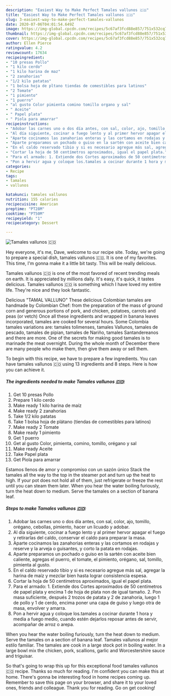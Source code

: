 ```yaml
---
description: "Easiest Way to Make Perfect Tamales vallunos 🇨🇴"
title: "Easiest Way to Make Perfect Tamales vallunos 🇨🇴"
slug: 3-easiest-way-to-make-perfect-tamales-vallunos
date: 2020-07-06T04:01:54.649Z
image: https://img-global.cpcdn.com/recipes/5c67af3fcd88e857/751x532cq70/tamales-vallunos-🇨🇴-foto-principal.jpg
thumbnail: https://img-global.cpcdn.com/recipes/5c67af3fcd88e857/751x532cq70/tamales-vallunos-🇨🇴-foto-principal.jpg
cover: https://img-global.cpcdn.com/recipes/5c67af3fcd88e857/751x532cq70/tamales-vallunos-🇨🇴-foto-principal.jpg
author: Ellen Pierce
ratingvalue: 4.2
reviewcount: 17634
recipeingredient:
- "10 presas Pollo"
- "1 kilo cerdo"
- "1 kilo harina de maz"
- "2 zanahorias"
- "1/2 kilo patatas"
- "1 bolsa hoja de pltano tiendas de comestibles para latinos"
- "2 Tomate"
- "1 pimiento"
- "1 puerro"
- "al gusto Color pimienta comino tomillo organo y sal"
- " Aceite"
- " Papel plata"
- " Piola para amarrar"
recipeinstructions:
- "Adobar las carnes uno o dos día antes, con sal, color, ajo, tomillo, orégano, cebollas, pimiento, hacer un licuado y adobar."
- "Al día siguiente, cocinar a fuego lento y al primer hervor apagar el fuego y retirarlas del caldo, conservar el caldo para preparar la masa."
- "Aparte cocinamos las zanahorias enteras y las cortamos en rodajas y reserve y la arveja o guisantes, y corto la patata en rodajas."
- "Aparte preparamos un pochado o guiso en la sartén con aceite bien caliente, agregas el puerro, el tomate, el pimiento, orégano, sal, tomillo, pimienta al gusto."
- "En el caldo reservado tibio y si es necesario agregue más sal, agregar la harina de maíz y mezclar bien hasta lograr consistencia espesa."
- "Cortar la hoja de 50 centímetros aproximados, igual el papel plata."
- "Para el armado: 1. Extiende dos Cortes aproximados de 50 centímetros de papel plata y encima 1 de hoja de plata non de igual tamaño. 2. Pon masa suficiente, después 2 trozos de patata y 2 de zanahoria, luego 1 de pollo y 1 de cerdo, encima poner una capa de guiso y luego otra de masa, envolver y amarra."
- "Pon a hervir agua y coloque los.tamales a cocinar durante 1 hora y media a fuego medio, cuando estén dejarlos reposar antes de servir, acompañar de arroz o arepa."
categories:
- Recipe
tags:
- tamales
- vallunos

katakunci: tamales vallunos 
nutrition: 155 calories
recipecuisine: American
preptime: "PT28M"
cooktime: "PT50M"
recipeyield: "1"
recipecategory: Dessert

---
```



![Tamales vallunos 🇨🇴](https://img-global.cpcdn.com/recipes/5c67af3fcd88e857/751x532cq70/tamales-vallunos-🇨🇴-foto-principal.jpg)

Hey everyone, it's me, Dave, welcome to our recipe site. Today, we're going to prepare a special dish, tamales vallunos 🇨🇴. It is one of my favorites. This time, I'm gonna make it a little bit tasty. This will be really delicious.

Tamales vallunos 🇨🇴 is one of the most favored of recent trending meals on earth. It is appreciated by millions daily. It's easy, it's quick, it tastes delicious. Tamales vallunos 🇨🇴 is something which I have loved my entire life. They're nice and they look fantastic.

Delicious &#34;TAMAL VALLUNO&#34; These delicious Colombian tamales are handmade by Colombian Chef: from the preparation of the mass of ground corn and generous portions of pork, and chicken, potatoes, carrots and peas (or vetch) Once all these ingredients and wrapped in banana leaves incorporated, tamales are cooked for several hours. Some Colombia tamales variations are: tamales tolimenses, tamales Vallunos, tamales de pescado, tamales de pipian, tamales de Nariño, tamales Santandereanos and there are more. One of the secrets for making good tamales is to marinade the meat overnight. During the whole month of December there are many people who make them, then give them away or sell them.


To begin with this recipe, we have to prepare a few ingredients. You can have tamales vallunos 🇨🇴 using 13 ingredients and 8 steps. Here is how you can achieve it.

<!--inarticleads1-->

##### The ingredients needed to make Tamales vallunos 🇨🇴:

1. Get 10 presas Pollo
1. Prepare 1 kilo cerdo
1. Make ready 1 kilo harina de maíz
1. Make ready 2 zanahorias
1. Take 1/2 kilo patatas
1. Take 1 bolsa hoja de plátano (tiendas de comestibles para latinos)
1. Make ready 2 Tomate
1. Make ready 1 pimiento
1. Get 1 puerro
1. Get al gusto Color, pimienta, comino, tomillo, orégano y sal
1. Make ready  Aceite
1. Take  Papel plata
1. Get  Piola para amarrar


Estamos llenos de amor y compromiso con un sazón único Stack the tamales all the way to the top in the steamer pot and turn up the heat to high. If your pot does not hold all of them, just refrigerate or freeze the rest until you can steam them later. When you hear the water boiling furiously, turn the heat down to medium. Serve the tamales on a section of banana leaf. 

<!--inarticleads2-->

##### Steps to make Tamales vallunos 🇨🇴:

1. Adobar las carnes uno o dos día antes, con sal, color, ajo, tomillo, orégano, cebollas, pimiento, hacer un licuado y adobar.
1. Al día siguiente, cocinar a fuego lento y al primer hervor apagar el fuego y retirarlas del caldo, conservar el caldo para preparar la masa.
1. Aparte cocinamos las zanahorias enteras y las cortamos en rodajas y reserve y la arveja o guisantes, y corto la patata en rodajas.
1. Aparte preparamos un pochado o guiso en la sartén con aceite bien caliente, agregas el puerro, el tomate, el pimiento, orégano, sal, tomillo, pimienta al gusto.
1. En el caldo reservado tibio y si es necesario agregue más sal, agregar la harina de maíz y mezclar bien hasta lograr consistencia espesa.
1. Cortar la hoja de 50 centímetros aproximados, igual el papel plata.
1. Para el armado: 1. Extiende dos Cortes aproximados de 50 centímetros de papel plata y encima 1 de hoja de plata non de igual tamaño. 2. Pon masa suficiente, después 2 trozos de patata y 2 de zanahoria, luego 1 de pollo y 1 de cerdo, encima poner una capa de guiso y luego otra de masa, envolver y amarra.
1. Pon a hervir agua y coloque los.tamales a cocinar durante 1 hora y media a fuego medio, cuando estén dejarlos reposar antes de servir, acompañar de arroz o arepa.


When you hear the water boiling furiously, turn the heat down to medium. Serve the tamales on a section of banana leaf. Tamales vallunos al mejor estilo familiar. The tamales are cook in a large stock pot in boiling water. In a large bowl mix the chicken, pork, scallions, garlic and Worcestershire sauce and triguisar. 

So that's going to wrap this up for this exceptional food tamales vallunos 🇨🇴 recipe. Thanks so much for reading. I'm confident you can make this at home. There's gonna be interesting food in home recipes coming up. Remember to save this page on your browser, and share it to your loved ones, friends and colleague. Thank you for reading. Go on get cooking!
